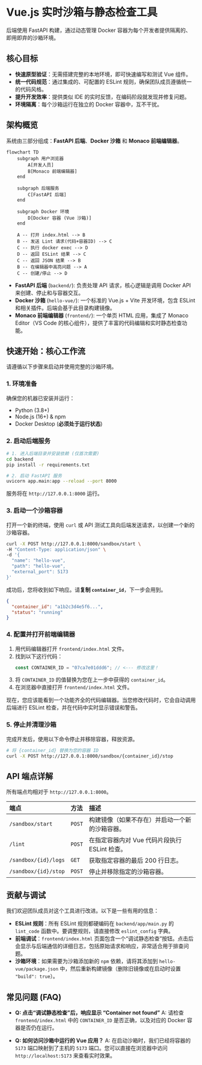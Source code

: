 # Vue.js 实时沙箱与静态检查工具



后端使用 FastAPI 构建，通过动态管理 Docker 容器为每个开发者提供隔离的、即用即弃的沙箱环境。

## 核心目标

-   **快速原型验证**：无需搭建完整的本地环境，即可快速编写和测试 Vue 组件。
-   **统一代码规范**：通过集成的、可配置的 ESLint 规则，确保团队成员遵循统一的代码风格。
-   **提升开发效率**：提供类似 IDE 的实时反馈，在编码阶段就发现并修复问题。
-   **环境隔离**：每个沙箱运行在独立的 Docker 容器中，互不干扰。

## 架构概览

系统由三部分组成：**FastAPI 后端**、**Docker 沙箱** 和 **Monaco 前端编辑器**。

```mermaid
flowchart TD
    subgraph 用户浏览器
        A[开发人员]
        B[Monaco 前端编辑器]
    end

    subgraph 后端服务
        C[FastAPI 后端]
    end

    subgraph Docker 环境
        D[Docker 容器 (Vue 沙箱)]
    end

    A -- 打开 index.html --> B
    B -- 发送 Lint 请求(代码+容器ID) --> C
    C -- 执行 docker exec --> D
    D -- 返回 ESLint 结果 --> C
    C -- 返回 JSON 结果 --> B
    B -- 在编辑器中高亮问题 --> A
    C -- 创建/停止 --> D
```

-   **FastAPI 后端** (`backend/`): 负责处理 API 请求，核心逻辑是调用 Docker API 来创建、停止和与容器交互。
-   **Docker 沙箱** (`hello-vue/`): 一个标准的 Vue.js + Vite 开发环境，包含 ESLint 和相关插件。后端会基于此目录构建镜像。
-   **Monaco 前端编辑器** (`frontend/`): 一个单页 HTML 应用，集成了 Monaco Editor（VS Code 的核心组件），提供了丰富的代码编辑和实时静态检查功能。

## 快速开始：核心工作流

请遵循以下步骤来启动并使用完整的沙箱环境。

### 1. 环境准备

确保您的机器已安装并运行：
-   Python (3.8+)
-   Node.js (16+) & npm
-   Docker Desktop (**必须处于运行状态**)

### 2. 启动后端服务

```bash
# 1. 进入后端目录并安装依赖 (仅首次需要)
cd backend
pip install -r requirements.txt

# 2. 启动 FastAPI 服务
uvicorn app.main:app --reload --port 8000
```
服务将在 `http://127.0.0.1:8000` 运行。

### 3. 启动一个沙箱容器

打开一个新的终端，使用 `curl` 或 API 测试工具向后端发送请求，以创建一个新的沙箱容器。

```bash
curl -X POST http://127.0.0.1:8000/sandbox/start \
-H "Content-Type: application/json" \
-d '{
  "name": "hello-vue",
  "path": "hello-vue",
  "external_port": 5173
}'
```

成功后，您将收到如下响应。请**复制 `container_id`**，下一步会用到。
```json
{
  "container_id": "a1b2c3d4e5f6...",
  "status": "running"
}
```

### 4. 配置并打开前端编辑器

1.  用代码编辑器打开 `frontend/index.html` 文件。
2.  找到以下这行代码：
    ```javascript
    const CONTAINER_ID = "07ca7e01ddd6"; // <--- 修改这里！
    ```
3.  将 `CONTAINER_ID` 的值替换为您在上一步中获得的 `container_id`。
4.  在浏览器中直接打开 `frontend/index.html` 文件。

现在，您应该能看到一个功能齐全的代码编辑器。当您修改代码时，它会自动调用后端进行 ESLint 检查，并在代码中实时显示错误和警告。

### 5. 停止并清理沙箱

完成开发后，使用以下命令停止并移除容器，释放资源。

```bash
# 将 {container_id} 替换为您的容器 ID
curl -X POST http://127.0.0.1:8000/sandbox/{container_id}/stop
```

## API 端点详解

所有端点均相对于 `http://127.0.0.1:8000`。

| 端点 | 方法 | 描述 |
| :--- | :--- | :--- |
| `/sandbox/start` | `POST` | 构建镜像（如果不存在）并启动一个新的沙箱容器。 |
| `/lint` | `POST` | 在指定容器内对 Vue 代码片段执行 ESLint 检查。 |
| `/sandbox/{id}/logs` | `GET` | 获取指定容器的最后 200 行日志。 |
| `/sandbox/{id}/stop` | `POST` | 停止并移除指定的沙箱容器。 |

## 贡献与调试

我们欢迎团队成员对这个工具进行改进。以下是一些有用的信息：

-   **ESLint 规则**：所有 ESLint 规则都硬编码在 `backend/app/main.py` 的 `lint_code` 函数中。要调整规则，请直接修改 `eslint_config` 字典。
-   **前端调试**：`frontend/index.html` 页面包含一个“调试静态检查”按钮。点击后会显示与后端通信的详细日志，包括原始请求和响应，非常适合用于排查问题。
-   **沙箱环境**：如果需要为沙箱添加新的 `npm` 依赖，请将其添加到 `hello-vue/package.json` 中，然后重新构建镜像（删除旧镜像或在启动时设置 `"build": true`）。

## 常见问题 (FAQ)

-   **Q: 点击“调试静态检查”后，响应显示 “Container not found”**
    A: 请检查 `frontend/index.html` 中的 `CONTAINER_ID` 是否正确，以及对应的 Docker 容器是否仍在运行。

-   **Q: 如何访问沙箱中运行的 Vue 应用？**
    A: 在启动沙箱时，我们已经将容器的 `5173` 端口映射到了主机的 `5173` 端口。您可以直接在浏览器中访问 `http://localhost:5173` 来查看实时效果。